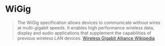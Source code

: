 # WiGig

> The WiGig specification allows devices to communicate without wires at multi-gigabit speeds. It enables high performance wireless data, display and audio applications that supplement the capabilities of previous wireless LAN devices. [Wireless Gigabit Alliance Wikipedia](https://en.wikipedia.org/wiki/Wireless_Gigabit_Alliance)

